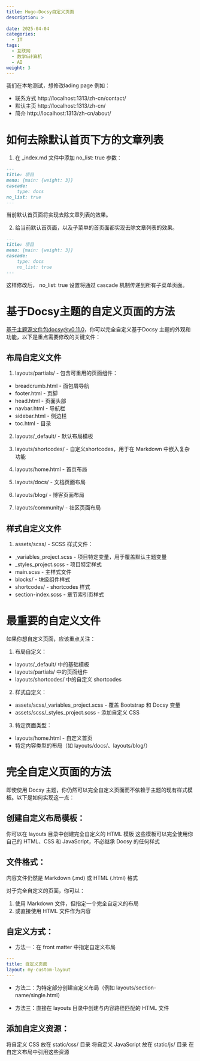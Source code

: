 ```yaml
---
title: Hugo-Docsy自定义页面
description: >
    
date: 2025-04-04
categories:
  - IT
tags:
  - 互联网
  - 数学&计算机
  - AI
weight: 3
---
```


我们在本地测试，想修改lading page 例如：
- 联系方式 http://localhost:1313/zh-cn/contact/
- 默认主页 http://localhost:1313/zh-cn/
- 简介 http://localhost:1313/zh-cn/about/

# 如何去除默认首页下方的文章列表

1. 在 _index.md 文件中添加 no_list: true 参数：

```md
---
title: 项目
menu: {main: {weight: 3}}
cascade:
    type: docs
no_list: true
---
```
当前默认首页面将实现去除文章列表的效果。

2. 给当前默认首页面，以及子菜单的首页面都实现去除文章列表的效果。

```md
---
title: 项目
menu: {main: {weight: 3}}
cascade:
    type: docs
    no_list: true
---
```
这样修改后， no_list: true 设置将通过 cascade 机制传递到所有子菜单页面。



# 基于Docsy主题的自定义页面的方法

基于主题源文件包docsy@v0.11.0，你可以完全自定义基于Docsy 主题的外观和功能，以下是重点需要修改的关键文件：

## 布局自定义文件
1. layouts/partials/ - 包含可重用的页面组件：

- breadcrumb.html - 面包屑导航
- footer.html - 页脚
- head.html - 页面头部
- navbar.html - 导航栏
- sidebar.html - 侧边栏
- toc.html - 目录

2. layouts/_default/ - 默认布局模板

3. layouts/shortcodes/ - 自定义shortcodes，用于在 Markdown 中嵌入复杂功能

4. layouts/home.html - 首页布局

5. layouts/docs/ - 文档页面布局

6. layouts/blog/ - 博客页面布局

7. layouts/community/ - 社区页面布局

## 样式自定义文件
1. assets/scss/ - SCSS 样式文件：
- _variables_project.scss - 项目特定变量，用于覆盖默认主题变量
- _styles_project.scss - 项目特定样式
- main.scss - 主样式文件
- blocks/ - 块级组件样式
- shortcodes/ - shortcodes 样式
- section-index.scss - 章节索引页样式

# 最重要的自定义文件
如果你想自定义页面，应该重点关注：

1. 布局自定义：

- layouts/_default/ 中的基础模板
- layouts/partials/ 中的页面组件
- layouts/shortcodes/ 中的自定义 shortcodes

2. 样式自定义：

- assets/scss/_variables_project.scss - 覆盖 Bootstrap 和 Docsy 变量
- assets/scss/_styles_project.scss - 添加自定义 CSS

3. 特定页面类型：

- layouts/home.html - 自定义首页
- 特定内容类型的布局（如 layouts/docs/、layouts/blog/）


# 完全自定义页面的方法

即使使用 Docsy 主题，你仍然可以完全自定义页面而不依赖于主题的现有样式模板。以下是如何实现这一点：

## 创建自定义布局模板：

你可以在 layouts 目录中创建完全自定义的 HTML 模板
这些模板可以完全使用你自己的 HTML、CSS 和 JavaScript，不必继承 Docsy 的任何样式


## 文件格式：

内容文件仍然是 Markdown (.md) 或 HTML (.html) 格式

对于完全自定义的页面，你可以：
1. 使用 Markdown 文件，但指定一个完全自定义的布局
2. 或直接使用 HTML 文件作为内容

## 自定义方式：

- 方法一：在 front matter 中指定自定义布局

```yaml
---
title: 自定义页面
layout: my-custom-layout
---
```

- 方法二：为特定部分创建自定义布局（例如 layouts/section-name/single.html）

- 方法三：直接在 layouts 目录中创建与内容路径匹配的 HTML 文件

## 添加自定义资源：

将自定义 CSS 放在 static/css/ 目录
将自定义 JavaScript 放在 static/js/ 目录
在自定义布局中引用这些资源
